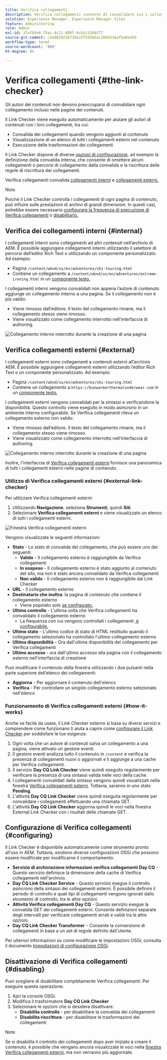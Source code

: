 ```yaml
---
title: Verifica collegamenti
description: Verifica collegamenti consente di convalidare sia i collegamenti interni che quelli esterni e di riscriverli.
solution: Experience Manager, Experience Manager Sites
feature: Administering
role: Admin
exl-id: 3fafb5e6-f5ac-4c11-809f-6cb2c5269377
source-git-commit: c3e9029236734e22f5d266ac26b923eafbe0a459
workflow-type: tm+mt
source-wordcount: '969'
ht-degree: 0%

---
```


# Verifica collegamenti {#the-link-checker}

Gli autori dei contenuti non devono preoccuparsi di convalidare ogni collegamento incluso nelle pagine dei contenuti.

Il Link Checker viene eseguito automaticamente per aiutare gli autori di contenuti con i loro collegamenti, tra cui:

* Convalida dei collegamenti quando vengono aggiunti al contenuto
* Visualizzazione di un elenco di tutti i collegamenti esterni nel contenuto
* Esecuzione delle trasformazioni dei collegamenti

Il Link Checker dispone di diverse [opzioni di configurazione](#configuring), ad esempio la definizione della convalida interna, che consente di omettere alcuni collegamenti o percorsi di collegamento dalla convalida e la riscrittura delle regole di riscrittura dei collegamenti.

Verifica collegamenti convalida [collegamenti interni](#internal) e [collegamenti esterni.](#external)

>[!NOTE]
>
>Poiché il Link Checker controlla i collegamenti di ogni pagina di contenuto, può influire sulle prestazioni di archivi di grandi dimensioni. In questi casi, potrebbe essere necessario [configurare la frequenza di esecuzione di Verifica collegamenti](#configuring) o [disabilitarlo.](#disabling)

## Verifica dei collegamenti interni {#internal}

I collegamenti interni sono collegamenti ad altri contenuti nell’archivio di AEM. È possibile aggiungere collegamenti interni utilizzando il selettore di percorsi dell’editor Rich Text o utilizzando un componente personalizzato. Ad esempio:

* Pagina `/content/wknd/us/en/adventures/ski-touring.html`
* Contiene un collegamento a `/content/wknd/us/en/adventures/extreme-ironing.html` in un [componente testo.](https://experienceleague.adobe.com/docs/experience-manager-core-components/using/components/text.html?lang=it)

I collegamenti interni vengono convalidati non appena l’autore di contenuto aggiunge un collegamento interno a una pagina. Se il collegamento non è più valido:

* Viene rimosso dall’editore. Il testo del collegamento rimane, ma il collegamento stesso viene rimosso.
* Viene visualizzato come collegamento interrotto nell’interfaccia di authoring.

![Collegamento interno interrotto durante la creazione di una pagina](assets/link-checker-invalid-link-internal.png)

## Verifica collegamenti esterni {#external}

I collegamenti esterni sono collegamenti a contenuti esterni all’archivio AEM. È possibile aggiungere collegamenti esterni utilizzando l’editor Rich Text o un componente personalizzato. Ad esempio:

* Pagina `/content/wknd/us/en/adventures/ski-touring.html`
* Contiene un collegamento a `https://bunwarmerthermalunderwear.com` in un [componente testo.](https://experienceleague.adobe.com/docs/experience-manager-core-components/using/components/text.html?lang=it)

I collegamenti esterni vengono convalidati per la sintassi e verificandone la disponibilità. Questo controllo viene eseguito in modo asincrono in un ambiente interno configurabile. Se Verifica collegamenti rileva un collegamento esterno non valido:

* Viene rimosso dall’editore. Il testo del collegamento rimane, ma il collegamento stesso viene rimosso.
* Viene visualizzato come collegamento interrotto nell’interfaccia di authoring.

![Collegamento interno interrotto durante la creazione di una pagina](assets/link-checker-invalid-link-external.png)

Inoltre, l&#39;interfaccia di [Verifica collegamenti esterni](#external-link-checker) fornisce una panoramica di tutti i collegamenti esterni nelle pagine di contenuto.

### Utilizzo di Verifica collegamenti esterni {#external-link-checker}

Per utilizzare Verifica collegamenti esterni:

1. Utilizzando **Navigazione**, seleziona **Strumenti**, quindi **Siti**.
1. Selezionare **Verifica collegamenti esterni** e viene visualizzato un elenco di tutti i collegamenti esterni.

![Finestra Verifica collegamenti esterni](assets/external-link-checker.png)

Vengono visualizzate le seguenti informazioni:

* **Stato** - Lo stato di convalida del collegamento, che può essere uno dei seguenti:
   * **Valido** - Il collegamento esterno è raggiungibile da Verifica collegamenti
   * **In sospeso** - Il collegamento esterno è stato aggiunto al contenuto del sito, ma non è stato ancora convalidato da Verifica collegamenti
   * **Non valido** - Il collegamento esterno non è raggiungibile dal Link Checker
* **URL** - Il collegamento esterno
* **Destinatario che inoltra**: la pagina di contenuto che contiene il collegamento esterno
   * Viene popolato solo [se configurato.](#configuring)
* **Ultimo controllo** - L&#39;ultima volta che Verifica collegamenti ha convalidato il collegamento esterno
   * La frequenza con cui vengono controllati i collegamenti [&#x200B; è configurabile.](#configuring)
* **Ultimo stato** - L&#39;ultimo codice di stato di HTML restituito quando il collegamento selezionato ha controllato l&#39;ultimo collegamento esterno
* **Ultima disponibilità** - Ora dall&#39;ultima disponibilità del collegamento per Verifica collegamenti
* **Ultimo accesso** - ora dall&#39;ultimo accesso alla pagina con il collegamento esterno nell&#39;interfaccia di creazione

Puoi modificare il contenuto della finestra utilizzando i due pulsanti nella parte superiore dell’elenco dei collegamenti:

* **Aggiorna** - Per aggiornare il contenuto dell&#39;elenco
* **Verifica** - Per controllare un singolo collegamento esterno selezionato nell&#39;elenco

### Funzionamento di Verifica collegamenti esterni {#how-it-works}

Anche se facile da usare, il Link Checker esterno si basa su diversi servizi e comprendere come funzionano ti aiuta a capire come [configurare il Link Checker](#configuring) per soddisfare le tue esigenze.

1. Ogni volta che un autore di contenuti salva un collegamento a una pagina, viene attivato un gestore eventi.
1. Il gestore eventi analizza tutto il contenuto in `/content` e verifica la presenza di collegamenti nuovi o aggiornati e li aggiunge a una cache per Verifica collegamenti.
1. Il servizio **Day CQ Link Checker** viene quindi eseguito regolarmente per verificare la presenza di una sintassi valida nelle voci della cache.
1. I collegamenti convalidati dalla sintassi vengono quindi visualizzati nella finestra [Verifica collegamenti esterni](#external-link-checker). Tuttavia, saranno in uno stato **Pending**.
1. L&#39;attività **Day CQ Link Checker** viene quindi eseguita regolarmente per convalidare i collegamenti effettuando una chiamata GET.
1. L&#39;attività **Day CQ Link Checker** aggiorna quindi le voci nella finestra External Link Checker con i risultati delle chiamate GET.

## Configurazione di Verifica collegamenti {#configuring}

Il Link Checker è disponibile automaticamente come strumento pronto all’uso in AEM. Tuttavia, esistono diverse configurazioni OSGi che possono essere modificate per modificarne il comportamento:

* **Servizio di archiviazione informazioni verifica collegamenti Day CQ** - Questo servizio definisce la dimensione della cache di Verifica collegamenti nell&#39;archivio.
* **Day CQ Link Checker Service** - Questo servizio esegue il controllo asincrono della sintassi dei collegamenti esterni. È possibile definire il periodo di controllo e quali tipi di collegamenti vengono ignorati dallo strumento di controllo, tra le altre opzioni.
* **Attività Verifica collegamenti Day CQ** - Questo servizio esegue la convalida GET dei collegamenti esterni. Consente definizioni separate degli intervalli per verificare collegamenti errati e validi tra le altre opzioni.
* **Day CQ Link Checker Transformer** - Consente la conversione di collegamenti in base a un set di regole definito dall&#39;utente.

Per ulteriori informazioni su come modificare le impostazioni OSGi, consulta il documento [Impostazioni di configurazione OSGi](/help/sites-deploying/osgi-configuration-settings.md).

## Disattivazione di Verifica collegamenti {#disabling}

Puoi scegliere di disabilitare completamente Verifica collegamenti. Per eseguire questa operazione:

1. Apri la console OSGi.
1. Modifica il trasformatore **Day CQ Link Checker**
1. Selezionare le opzioni che si desidera disattivare:
   * **Disabilita controllo** - per disabilitare la convalida dei collegamenti
   * **Disabilita riscrittura** - per disabilitare le trasformazioni dei collegamenti

>[!NOTE]
>
>Se si disabilita il controllo dei collegamenti dopo aver iniziato a creare il contenuto, è possibile che vengano ancora visualizzate le voci nella [finestra Verifica collegamenti esterni](#external-link-checker), ma non verranno più aggiornate.
